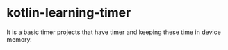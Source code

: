 # kotlin-learning-timer
It is a basic timer projects that have timer and keeping these time in device memory.
